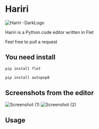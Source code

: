 # Hariri

![Hariri -DarkLogo](https://github.com/Benitmulindwa/hariri/assets/110304380/8115cc57-3bf9-4590-8aea-05a6eec95154)


Hariri is a Python code editor written in Flet

Feel free to pull a request

## You need install 
```python
pip install flet
```
```python
pip install autopep8
```
## Screenshots from the editor
![Screenshot (1)](https://github.com/Ali-Adnan219/hariri/assets/72011889/5a4b25d4-d000-4321-a884-018414680cff)
![Screenshot (2)](https://github.com/Ali-Adnan219/hariri/assets/72011889/bfd29d7b-6102-4c47-a3ca-698c46a06f4f)



## Usage



